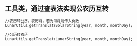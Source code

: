 ## 工具类，通过查表法实现公农历互转

```
//农历转公历，农历月，若为闰月则传入负数
LunarUtils.getTranslateSolarString(year, month, monthDay);
```

```
//公历转农历
LunarUtils.getTranslateLunarString(year, month, monthDay);
```